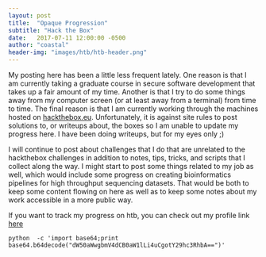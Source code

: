 ```yaml
---
layout: post
title:  "Opaque Progression"
subtitle: "Hack the Box"
date:   2017-07-11 12:00:00 -0500
author: "coastal"
header-img: "images/htb/htb-header.png"
---
```


My posting here has been a little less frequent lately. One reason is that I am currently taking a graduate course in secure software development that takes up a fair amount of my time. Another is that I try to do some things away from my computer screen (or at least away from a terminal) from time to time. The final reason is that I am currently working through the machines hosted on [hackthebox.eu](https://www.hackthebox.eu/). Unfortunately, it is against site rules to post solutions to, or writeups about, the boxes so I am unable to update my progress here. I have been doing writeups, but for my eyes only ;)

I will continue to post about challenges that I do that are unrelated to the hackthebox challenges in addition to notes, tips, tricks, and scripts that I collect along the way. I might start to post some things related to my job as well, which would include some progress on creating bioinformatics pipelines for high throughput sequencing datasets. That would be both to keep some content flowing on here as well as to keep some notes about my work accessible in a more public way.

If you want to track my progress on htb, you can check out my profile link [here](https://www.hackthebox.eu/profile/3470)


```
python  -c 'import base64;print base64.b64decode("dW50aWwgbmV4dCB0aW1lLi4uCgotY29hc3RhbA==")'
```